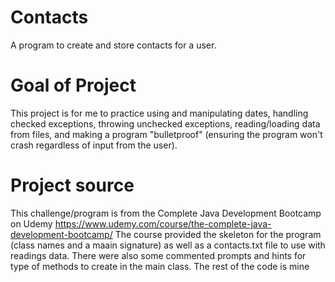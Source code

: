 # Contacts

A program to create and store contacts for a user. 

# Goal of Project
This project is for me to practice using and manipulating dates, handling checked exceptions, throwing unchecked exceptions, reading/loading data from files, and making a program "bulletproof" (ensuring the program won't crash regardless of input from the user).

# Project source
This challenge/program is from the Complete Java Development Bootcamp on Udemy https://www.udemy.com/course/the-complete-java-development-bootcamp/
The course provided the skeleton for the program (class names and a maain signature) as well as a contacts.txt file to use with readings data. There were also some  commented prompts and hints for type of methods to create in the main class. The rest of the code is mine 
